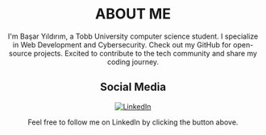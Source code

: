 <div align="center">
  <h1>ABOUT ME</h1>
  <p>I'm Başar Yıldırım, a Tobb University computer science student. I specialize in Web Development and Cybersecurity. Check out my GitHub for open-source projects. Excited to contribute to the tech community and share my coding journey.</p>

  ## Social Media

  [![LinkedIn](https://img.shields.io/badge/LinkedIn-Follow%20Me-blue)](https://www.linkedin.com/in/basaryldrm06/)

  Feel free to follow me on LinkedIn by clicking the button above.
</div>
